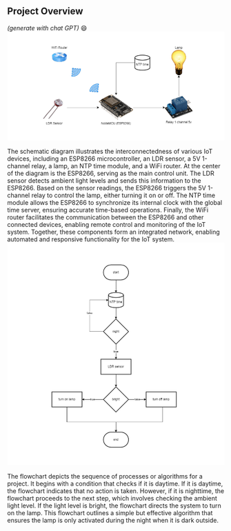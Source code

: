 ## Project Overview 
*(generate with chat GPT)* 😄
![overview-schema](overview-schema.drawio.png)

The schematic diagram illustrates the interconnectedness of various IoT devices, including an ESP8266 microcontroller, an LDR sensor, a 5V 1-channel relay, a lamp, an NTP time module, and a WiFi router. At the center of the diagram is the ESP8266, serving as the main control unit. The LDR sensor detects ambient light levels and sends this information to the ESP8266. Based on the sensor readings, the ESP8266 triggers the 5V 1-channel relay to control the lamp, either turning it on or off. The NTP time module allows the ESP8266 to synchronize its internal clock with the global time server, ensuring accurate time-based operations. Finally, the WiFi router facilitates the communication between the ESP8266 and other connected devices, enabling remote control and monitoring of the IoT system. Together, these components form an integrated network, enabling automated and responsive functionality for the IoT system.
![algorith-flow](algorith-flow.drawio.png)

The flowchart depicts the sequence of processes or algorithms for a project. It begins with a condition that checks if it is daytime. If it is daytime, the flowchart indicates that no action is taken. However, if it is nighttime, the flowchart proceeds to the next step, which involves checking the ambient light level. If the light level is bright, the flowchart directs the system to turn on the lamp. This flowchart outlines a simple but effective algorithm that ensures the lamp is only activated during the night when it is dark outside.